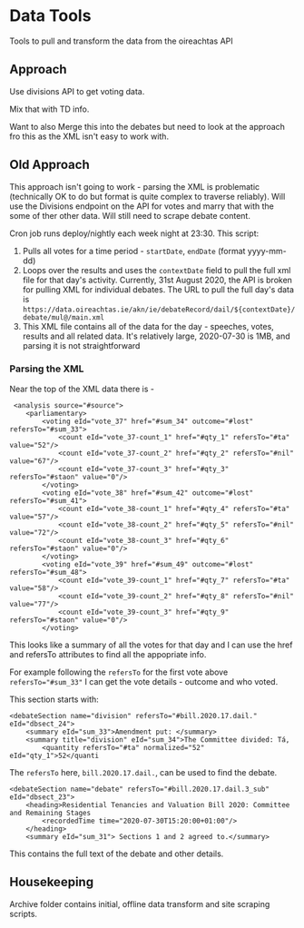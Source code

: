 # Data Tools
Tools to pull and transform the data from the oireachtas API

## Approach

Use divisions API to get voting data.

Mix that with TD info.

Want to also Merge this into the debates but need to look at the approach fro this as the XML isn't easy to work with.

## Old Approach

This approach isn't going to work - parsing the XML is problematic (technically OK to do but format is quite complex to traverse reliably). Will use the Divisions endpoint on the API for votes and marry that with the some of ther other data. Will still need to scrape debate content.

Cron job runs deploy/nightly each week night at 23:30. This script:

1. Pulls all votes for a time period - `startDate`, `endDate` (format yyyy-mm-dd)
2. Loops over the results and uses the `contextDate` field to pull the full xml file for that day's activity. Currently, 31st August 2020, the API is broken for pulling XML for individual debates. The URL to pull the full day's data is `https://data.oireachtas.ie/akn/ie/debateRecord/dail/${contextDate}/debate/mul@/main.xml`
3. This XML file contains all of the data for the day - speeches, votes, results and all related data. It's relatively large, 2020-07-30 is 1MB, and parsing it is not straightforward

### Parsing the XML
Near the top of the XML data there is - 

```
 <analysis source="#source">
    <parliamentary>
        <voting eId="vote_37" href="#sum_34" outcome="#lost" refersTo="#sum_33">
            <count eId="vote_37-count_1" href="#qty_1" refersTo="#ta" value="52"/>
            <count eId="vote_37-count_2" href="#qty_2" refersTo="#nil" value="67"/>
            <count eId="vote_37-count_3" href="#qty_3" refersTo="#staon" value="0"/>
        </voting>
        <voting eId="vote_38" href="#sum_42" outcome="#lost" refersTo="#sum_41">
            <count eId="vote_38-count_1" href="#qty_4" refersTo="#ta" value="57"/>
            <count eId="vote_38-count_2" href="#qty_5" refersTo="#nil" value="72"/>
            <count eId="vote_38-count_3" href="#qty_6" refersTo="#staon" value="0"/>
        </voting>
        <voting eId="vote_39" href="#sum_49" outcome="#lost" refersTo="#sum_48">
            <count eId="vote_39-count_1" href="#qty_7" refersTo="#ta" value="58"/>
            <count eId="vote_39-count_2" href="#qty_8" refersTo="#nil" value="77"/>
            <count eId="vote_39-count_3" href="#qty_9" refersTo="#staon" value="0"/>
        </voting>
```


This looks like a summary of all the votes for that day and I can use the href and refersTo attributes to find all the appopriate info.

For example following the `refersTo` for the first vote above `refersTo="#sum_33"` I can get the vote details - outcome and who voted.

This section starts with:

```
<debateSection name="division" refersTo="#bill.2020.17.dail." eId="dbsect_24">
	<summary eId="sum_33">Amendment put: </summary>
	<summary title="division" eId="sum_34">The Committee divided: Tá, 
	    <quantity refersTo="#ta" normalized="52" eId="qty_1">52</quanti
```

The `refersTo` here, `bill.2020.17.dail.`, can be used to find the debate.

```
<debateSection name="debate" refersTo="#bill.2020.17.dail.3_sub" eId="dbsect_23">
    <heading>Residential Tenancies and Valuation Bill 2020: Committee and Remaining Stages
        <recordedTime time="2020-07-30T15:20:00+01:00"/>
    </heading>
    <summary eId="sum_31"> Sections 1 and 2 agreed to.</summary>
```

This contains the full text of the debate and other details.

## Housekeeping

Archive folder contains initial, offline data transform and site scraping scripts.